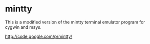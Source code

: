 mintty
=======================
This is a modified version of the mintty terminal emulator program for cygwin and msys.

http://code.google.com/p/mintty/
